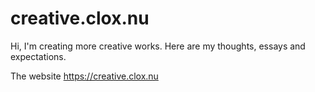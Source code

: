 # creative.clox.nu
 
Hi, I'm creating more creative works. Here are my thoughts, essays and expectations.
 
The website https://creative.clox.nu
